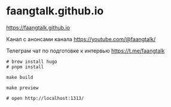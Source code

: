 
# faangtalk.github.io

https://faangtalk.github.io

Канал с анонсами канала https://youtube.com/@faangtalk/

Телеграм чат по подготовке к интервью https://t.me/faangtalk

```
# brew install hugo
# pnpm install

make build

make preview

# open http://localhost:1313/
```

